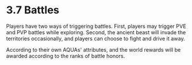 # 3.7 Battles

Players have two ways of triggering battles. First, players may trigger PVE and PVP battles while exploring. Second, the ancient beast will invade the territories occasionally, and players can choose to fight and drive it away.

According to their own AQUAs' attributes, and the world rewards will be awarded according to the ranks of battle honors.
